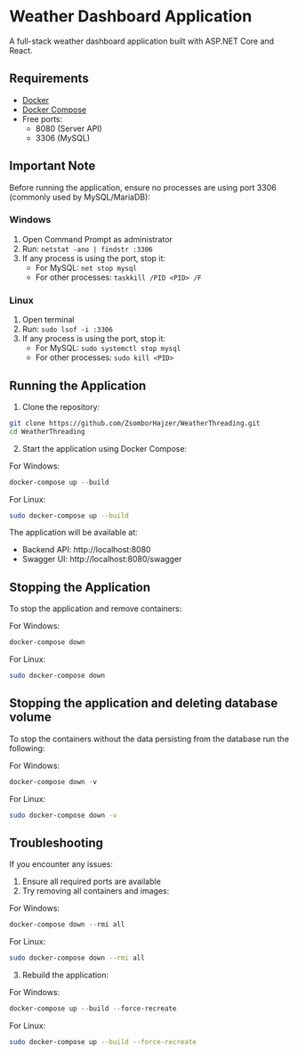 # Weather Dashboard Application

A full-stack weather dashboard application built with ASP.NET Core and React.

## Requirements

- [Docker](https://docs.docker.com/get-docker/)
- [Docker Compose](https://docs.docker.com/compose/install/)
- Free ports:
  - 8080 (Server API)
  - 3306 (MySQL)
  
## Important Note

Before running the application, ensure no processes are using port 3306 (commonly used by MySQL/MariaDB):

### Windows
1. Open Command Prompt as administrator
2. Run: `netstat -ano | findstr :3306`
3. If any process is using the port, stop it:
   - For MySQL: `net stop mysql`
   - For other processes: `taskkill /PID <PID> /F`

### Linux
1. Open terminal
2. Run: `sudo lsof -i :3306`
3. If any process is using the port, stop it:
   - For MySQL: `sudo systemctl stop mysql`
   - For other processes: `sudo kill <PID>`

## Running the Application

1. Clone the repository:
```bash
git clone https://github.com/ZsomborHajzer/WeatherThreading.git
cd WeatherThreading
```

2. Start the application using Docker Compose:

For Windows:
```powershell
docker-compose up --build
```

For Linux:
```bash
sudo docker-compose up --build
```

The application will be available at:
- Backend API: http://localhost:8080
- Swagger UI: http://localhost:8080/swagger

## Stopping the Application

To stop the application and remove containers:

For Windows:
```powershell
docker-compose down
```

For Linux:
```bash
sudo docker-compose down
```

## Stopping the application and deleting database volume
To stop the containers without the data persisting from the database run the following:

For Windows:
```powershell
docker-compose down -v
```

For Linux:
```bash
sudo docker-compose down -v
```

## Troubleshooting

If you encounter any issues:

1. Ensure all required ports are available
2. Try removing all containers and images:

For Windows:
```powershell
docker-compose down --rmi all
```

For Linux:
```bash
sudo docker-compose down --rmi all
```

3. Rebuild the application:

For Windows:
```powershell
docker-compose up --build --force-recreate
```

For Linux:
```bash
sudo docker-compose up --build --force-recreate
```
